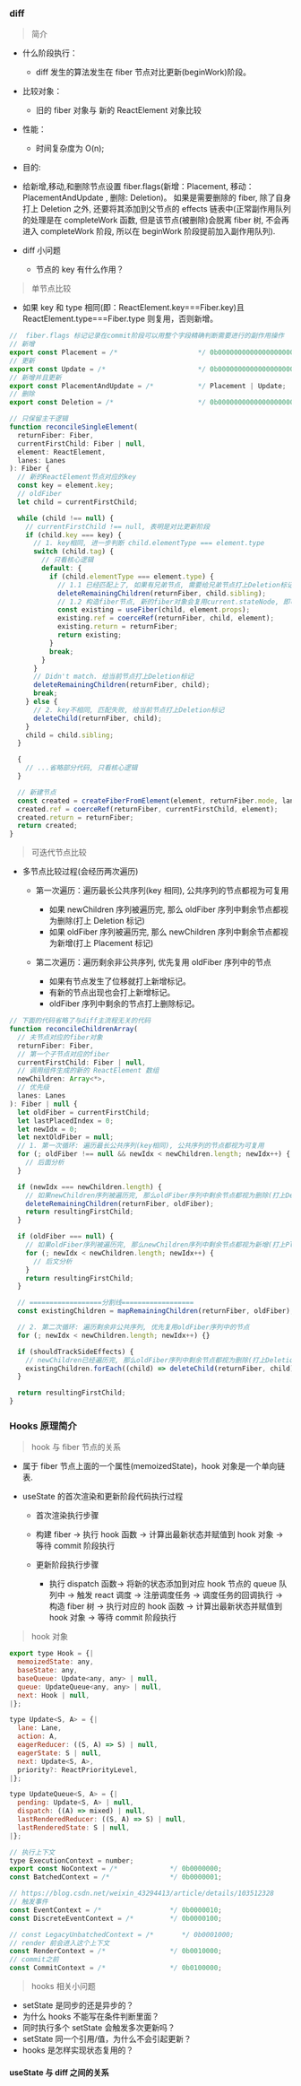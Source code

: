 ### diff

> 简介

- 什么阶段执行：
  - diff 发生的算法发生在 fiber 节点对比更新(beginWork)阶段。
- 比较对象：
  - 旧的 fiber 对象与 新的 ReactElement 对象比较
- 性能：
  - 时间复杂度为 O(n);
- 目的:
- 给新增,移动,和删除节点设置 fiber.flags(新增：Placement, 移动：PlacementAndUpdate , 删除: Deletion)。 如果是需要删除的 fiber, 除了自身打上 Deletion 之外, 还要将其添加到父节点的 effects 链表中(正常副作用队列的处理是在 completeWork 函数, 但是该节点(被删除)会脱离 fiber 树, 不会再进入 completeWork 阶段, 所以在 beginWork 阶段提前加入副作用队列).

- diff 小问题
  - 节点的 key 有什么作用？

> 单节点比较

- 如果 key 和 type 相同(即：ReactElement.key===Fiber.key)且 ReactElement.type===Fiber.type 则复用，否则新增。

```js
//  fiber.flags 标记记录在commit阶段可以用整个字段精确判断需要进行的副作用操作
// 新增
export const Placement = /*                    */ 0b0000000000000000000000010;
// 更新
export const Update = /*                       */ 0b0000000000000000000000100;
// 新增并且更新
export const PlacementAndUpdate = /*           */ Placement | Update;
// 删除
export const Deletion = /*                     */ 0b0000000000000000000001000;

// 只保留主干逻辑
function reconcileSingleElement(
  returnFiber: Fiber,
  currentFirstChild: Fiber | null,
  element: ReactElement,
  lanes: Lanes
): Fiber {
  // 新的ReactElement节点对应的key
  const key = element.key;
  // oldFiber
  let child = currentFirstChild;

  while (child !== null) {
    // currentFirstChild !== null, 表明是对比更新阶段
    if (child.key === key) {
      // 1. key相同, 进一步判断 child.elementType === element.type
      switch (child.tag) {
        // 只看核心逻辑
        default: {
          if (child.elementType === element.type) {
            // 1.1 已经匹配上了, 如果有兄弟节点, 需要给兄弟节点打上Deletion标记
            deleteRemainingChildren(returnFiber, child.sibling);
            // 1.2 构造fiber节点, 新的fiber对象会复用current.stateNode, 即可复用DOM对象
            const existing = useFiber(child, element.props);
            existing.ref = coerceRef(returnFiber, child, element);
            existing.return = returnFiber;
            return existing;
          }
          break;
        }
      }
      // Didn't match. 给当前节点打上Deletion标记
      deleteRemainingChildren(returnFiber, child);
      break;
    } else {
      // 2. key不相同, 匹配失败, 给当前节点打上Deletion标记
      deleteChild(returnFiber, child);
    }
    child = child.sibling;
  }

  {
    // ...省略部分代码, 只看核心逻辑
  }

  // 新建节点
  const created = createFiberFromElement(element, returnFiber.mode, lanes);
  created.ref = coerceRef(returnFiber, currentFirstChild, element);
  created.return = returnFiber;
  return created;
}
```

> 可迭代节点比较

- 多节点比较过程(会经历两次遍历)

  - 第一次遍历：遍历最长公共序列(key 相同), 公共序列的节点都视为可复用

    - 如果 newChildren 序列被遍历完, 那么 oldFiber 序列中剩余节点都视为删除(打上 Deletion 标记)
    - 如果 oldFiber 序列被遍历完, 那么 newChildren 序列中剩余节点都视为新增(打上 Placement 标记)

  - 第二次遍历：遍历剩余非公共序列, 优先复用 oldFiber 序列中的节点
    - 如果有节点发生了位移就打上新增标记。
    - 有新的节点出现也会打上新增标记。
    - oldFiber 序列中剩余的节点打上删除标记。

```js
// 下面的代码省略了与diff主流程无关的代码
function reconcileChildrenArray(
  // 夫节点对应的fiber对象
  returnFiber: Fiber,
  // 第一个子节点对应的fiber
  currentFirstChild: Fiber | null,
  // 调用组件生成的新的 ReactElement 数组
  newChildren: Array<*>,
  // 优先级
  lanes: Lanes
): Fiber | null {
  let oldFiber = currentFirstChild;
  let lastPlacedIndex = 0;
  let newIdx = 0;
  let nextOldFiber = null;
  // 1. 第一次循环: 遍历最长公共序列(key相同), 公共序列的节点都视为可复用
  for (; oldFiber !== null && newIdx < newChildren.length; newIdx++) {
    // 后面分析
  }

  if (newIdx === newChildren.length) {
    // 如果newChildren序列被遍历完, 那么oldFiber序列中剩余节点都视为删除(打上Deletion标记)
    deleteRemainingChildren(returnFiber, oldFiber);
    return resultingFirstChild;
  }

  if (oldFiber === null) {
    // 如果oldFiber序列被遍历完, 那么newChildren序列中剩余节点都视为新增(打上Placement标记)
    for (; newIdx < newChildren.length; newIdx++) {
      // 后文分析
    }
    return resultingFirstChild;
  }

  // ==================分割线==================
  const existingChildren = mapRemainingChildren(returnFiber, oldFiber);

  // 2. 第二次循环: 遍历剩余非公共序列, 优先复用oldFiber序列中的节点
  for (; newIdx < newChildren.length; newIdx++) {}

  if (shouldTrackSideEffects) {
    // newChildren已经遍历完, 那么oldFiber序列中剩余节点都视为删除(打上Deletion标记)
    existingChildren.forEach((child) => deleteChild(returnFiber, child));
  }

  return resultingFirstChild;
}
```

### Hooks 原理简介

> hook 与 fiber 节点的关系

- 属于 fiber 节点上面的一个属性(memoizedState)，hook 对象是一个单向链表.
- useState 的首次渲染和更新阶段代码执行过程

  - 首次渲染执行步骤
  - 构建 fiber -> 执行 hook 函数 -> 计算出最新状态并赋值到 hook 对象 -> 等待 commit 阶段执行

  - 更新阶段执行步骤
    - 执行 dispatch 函数-> 将新的状态添加到对应 hook 节点的 queue 队列中 -> 触发 react 调度 -> 注册调度任务 -> 调度任务的回调执行 -> 构造 fiber 树 -> 执行对应的 hook 函数 -> 计算出最新状态并赋值到 hook 对象 -> 等待 commit 阶段执行

> hook 对象

```javascript
export type Hook = {|
  memoizedState: any,
  baseState: any,
  baseQueue: Update<any, any> | null,
  queue: UpdateQueue<any, any> | null,
  next: Hook | null,
|};

type Update<S, A> = {|
  lane: Lane,
  action: A,
  eagerReducer: ((S, A) => S) | null,
  eagerState: S | null,
  next: Update<S, A>,
  priority?: ReactPriorityLevel,
|};

type UpdateQueue<S, A> = {|
  pending: Update<S, A> | null,
  dispatch: ((A) => mixed) | null,
  lastRenderedReducer: ((S, A) => S) | null,
  lastRenderedState: S | null,
|};

// 执行上下文
type ExecutionContext = number;
export const NoContext = /*             */ 0b0000000;
const BatchedContext = /*               */ 0b0000001;

// https://blog.csdn.net/weixin_43294413/article/details/103512328
// 触发事件
const EventContext = /*                 */ 0b0000010;
const DiscreteEventContext = /*         */ 0b0000100;

// const LegacyUnbatchedContext = /*       */ 0b0001000;
// render 前会进入这个上下文
const RenderContext = /*                */ 0b0010000;
// commit之前
const CommitContext = /*                */ 0b0100000;
```

> hooks 相关小问题

- setState 是同步的还是异步的？
- 为什么 hooks 不能写在条件判断里面？
- 同时执行多个 setState 会触发多次更新吗？
- setState 同一个引用/值，为什么不会引起更新？
- hooks 是怎样实现状态复用的？

#### useState 与 diff 之间的关系

